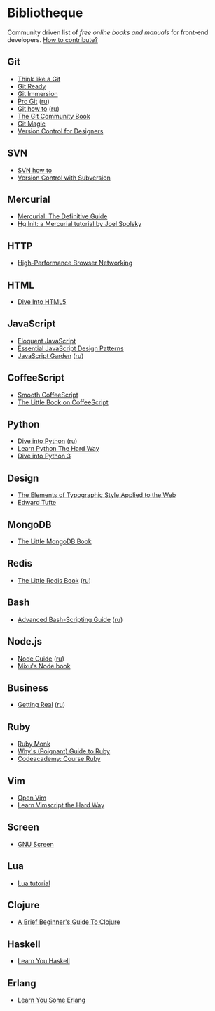 Bibliotheque
============

Community driven list of *free online books and manuals* for front-end developers. [How to contribute?](https://github.com/miripiruni/frontdesk/wiki/How-to-contribute)

## Git
*   [Think like a Git](http://think-like-a-git.net/)
*   [Git Ready](http://gitready.com/)
*   [Git Immersion](http://gitimmersion.com/)
*   [Pro Git](http://progit.org/book/) ([ru](http://git-scm.com/book/ru/))
*   [Git how to](http://githowto.com/) ([ru](http://githowto.com/ru))
*   [The Git Community Book](http://book.git-scm.com/)
*   [Git Magic](http://www-cs-students.stanford.edu/~blynn/gitmagic/)
*   [Version Control for Designers](http://hoth.entp.com/output/git_for_designers.html)

## SVN
*   [SVN how to](http://svnhowto.com/)
*   [ Version Control with Subversion](http://svnbook.red-bean.com/index.en.html)

## Mercurial
*   [Mercurial: The Definitive Guide](http://hgbook.red-bean.com/read/)
*   [Hg Init: a Mercurial tutorial by Joel Spolsky](http://hginit.com/)

## HTTP
*   [High-Performance Browser Networking](http://chimera.labs.oreilly.com/books/1230000000545/index.html)

## HTML
*   [Dive Into HTML5](http://diveinto.html5doctor.com/)

## JavaScript
*   [Eloquent JavaScript](http://eloquentjavascript.net/contents.html)
*   [Essential JavaScript Design Patterns](http://addyosmani.com/resources/essentialjsdesignpatterns/book/)
*   [JavaScript Garden](http://bonsaiden.github.io/JavaScript-Garden/) ([ru](http://bonsaiden.github.io/JavaScript-Garden/ru/))

## CoffeeScript
*   [Smooth CoffeeScript](http://autotelicum.github.io/Smooth-CoffeeScript/interactive/interactive-coffeescript.html)
*   [The Little Book on CoffeeScript](http://arcturo.github.io/library/coffeescript/index.html)

## Python
*   [Dive into Python](http://www.diveintopython.net/toc/index.html) ([ru](http://diveinto.python.ru/toc.html))
*   [Learn Python The Hard Way](http://learnpythonthehardway.org/)
*   [Dive into Python 3](http://www.diveinto.org/python3/)

## Design
*   [The Elements of Typographic Style Applied to the Web](http://webtypography.net/toc/)
*   [Edward Tufte](http://edwardtufte.ru/)

## MongoDB
*   [The Little MongoDB Book](http://jsman.ru/mongo-book/)

## Redis
*   [The Little Redis Book](https://github.com/karlseguin/the-little-redis-book) ([ru](https://github.com/kondratovich/the-little-redis-book))

## Bash
*   [Advanced Bash-Scripting Guide](http://tldp.org/LDP/abs/html/) ([ru](http://www.opennet.ru/docs/RUS/bash_scripting_guide/))

## Node.js
*   [Node Guide](http://nodeguide.com/) ([ru](http://nodeguide.ru/doc/dailyjs-nodepad/#))
*   [Mixu's Node book](http://book.mixu.net/node/)

## Business
*   [Getting Real](http://gettingreal.37signals.com/) ([ru](http://gettingreal.37signals.com/GR_rus.php#ch01))

## Ruby
*   [Ruby Monk](http://rubymonk.com/)
*   [Why's (Poignant) Guide to Ruby](http://mislav.uniqpath.com/poignant-guide/)
*   [Codeacademy: Course Ruby](http://www.codecademy.com/ru/tracks/ruby)

## Vim
*   [Open Vim](http://www.openvim.com/)
*   [Learn Vimscript the Hard Way](http://learnvimscriptthehardway.stevelosh.com/)

## Screen
*   [GNU Screen](http://xgu.ru/wiki/Man:screen)

## Lua
*   [Lua tutorial](http://luatut.com/)

## Clojure
*   [A Brief Beginner's Guide To Clojure](http://www.unexpected-vortices.com/clojure/brief-beginners-guide/index.html)

## Haskell
*   [Learn You Haskell](http://learnyouahaskell.com/chapters)

## Erlang
*   [Learn You Some Erlang](http://learnyousomeerlang.com/)
